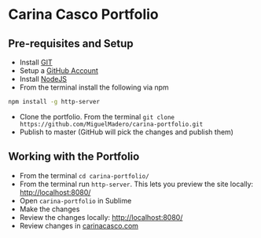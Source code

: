 # Carina Casco Portfolio

## Pre-requisites and Setup

* Install [GIT](https://git-scm.com/downloads)
* Setup a [GitHub Account](https://github.com/join)
* Install [NodeJS](https://nodejs.org/download/)
* From the terminal install the following via npm

```sh
npm install -g http-server
```

* Clone the portfolio. From the terminal `git clone https://github.com/MiguelMadero/carina-portfolio.git`
* Publish to master (GitHub will pick the changes and publish them)

## Working with the Portfolio

* From the terminal `cd carina-portfolio/`
* From the terminal run `http-server`. This lets you preview the site locally: [http://localhost:8080/](http://localhost:8080/)
* Open `carina-portfolio` in Sublime
* Make the changes
* Review the changes locally: [http://localhost:8080/](http://localhost:8080/)
* Review changes in [carinacasco.com](http://www.carinacasco.com/)
